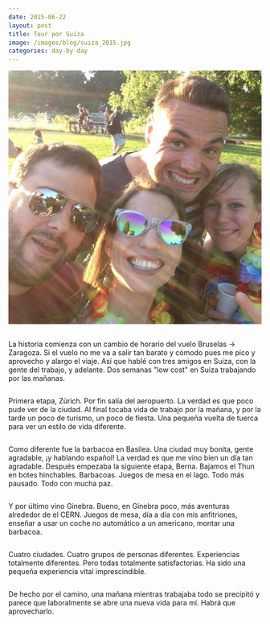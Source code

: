 ```yaml
---
date: 2015-06-22
layout: post
title: Tour por Suiza
image: /images/blog/suiza_2015.jpg
categories: day-by-day
---
```

[![Tour por Suiza - Miky - Miguel](/images/blog/suiza_2015.jpg)](/images/blog/suiza_2015.jpg)
<pre></pre>
La historia comienza con un cambio de horario del vuelo Bruselas -> Zaragoza. Si el vuelo no me va a salir tan barato y cómodo pues me pico y aprovecho y alargo el viaje. Así que hablé con tres amigos en Suiza, con la gente del trabajo, y adelante. Dos semanas "low cost" en Suiza trabajando por las mañanas.
<pre></pre>
Primera etapa, Zürich. Por fin salía del aeropuerto. La verdad es que poco pude ver de la ciudad. Al final tocaba vida de trabajo por la mañana, y por la tarde un poco de turismo, un poco de fiesta. Una pequeña vuelta de tuerca para ver un estilo de vida diferente.
<pre></pre>
Como diferente fue la barbacoa en Basilea. Una ciudad muy bonita, gente agradable, ¡y hablando español! La verdad es que me vino bien un día tan agradable. Después empezaba la siguiente etapa, Berna. Bajamos el Thun en botes hinchables. Barbacoas. Juegos de mesa en el lago. Todo más pausado. Todo con mucha paz.
<pre></pre>
Y por último vino Ginebra. Bueno, en Ginebra poco, más aventuras alrededor de el CERN. Juegos de mesa, día a día con mis anfitriones, enseñar a usar un coche no automático a un americano, montar una barbacoa.
<pre></pre>
Cuatro ciudades. Cuatro grupos de personas diferentes. Experiencias totalmente diferentes. Pero todas totalmente satisfactorias. Ha sido una pequeña experiencia vital imprescindible.
<pre></pre>
De hecho por el camino, una mañana mientras trabajaba todo se precipitó y parece que laboralmente se abre una nueva vida para mí. Habrá que aprovecharlo.
